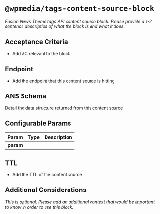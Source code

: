 # `@wpmedia/tags-content-source-block`
_Fusion News Theme tags API content source block. Please provide a 1-2 sentence description of what the block is and what it does._

## Acceptance Criteria
- Add AC relevant to the block

## Endpoint
- Add the endpoint that this content source is hitting

## ANS Schema
Detail the data structure returned from this content source

## Configurable Params
| **Param** | **Type** | **Description** |
|---|---|---|
| **param** |  |  |

## TTL
- Add the TTL of the content source

## Additional Considerations
_This is optional. Please add an additional context that would be important to know in order to use this block._
